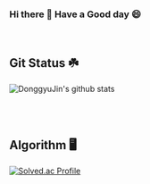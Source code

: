 ### Hi there 👋 Have a Good day 😄
<br/>

<!-- ### Most Tech Stack ✏️
![Top Langs](https://github-readme-stats-git-masterrstaa-rickstaa.vercel.app/api/top-langs/?username=DonggyuJin&layout=compact&theme=tokyonight)
<br/>
<br/> -->

## Git Status ☘️

![DonggyuJin's github stats](https://github-readme-stats-git-masterrstaa-rickstaa.vercel.app/api?username=DonggyuJin&show_icons=true&theme=tokyonight)

<br/>
<br/>

## Algorithm 🖥️

[![Solved.ac Profile](http://mazassumnida.wtf/api/v2/generate_badge?boj=jdk2531)](https://solved.ac/jdk2531/)

<br/>
